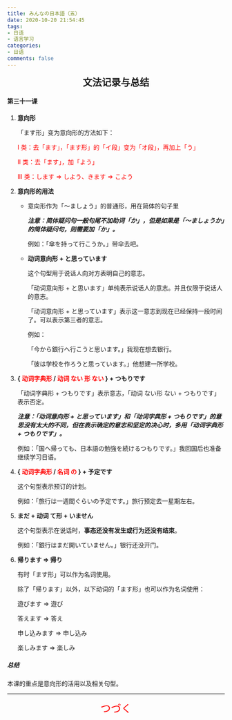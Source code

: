 ```yaml
---
title: みんなの日本語（五）
date: 2020-10-20 21:54:45
tags: 
- 日语
- 语言学习
categories: 
- 日语
comments: false
---
```


<center><strong><span style="font-size: 22px;">文法记录与总结</span></strong></center>

#### 第三十一课

<!--more-->

1. **意向形**

    「ます形」变为意向形的方法如下：

    <span style="color: red;">I 类：去「ます」，「ます形」的「イ段」变为「オ段」，再加上「う」</span>

    <span style="color: red;">II 类：去「ます」，加「よう」</span>

    <span style="color: red;">III 类：します => しよう、きます => こよう</span>

2. **意向形的用法**

    - 意向形作为「〜ましょう」的普通形，用在简体的句子里

        ***注意：简体疑问句一般句尾不加助词「か」，但是如果是「〜ましょうか」的简体疑问句，则需要加「か」。***

        例如：「傘を持って行こうか。」带伞去吧。

    - **动词意向形 + と思っています**

        这个句型用于说话人向对方表明自己的意志。

        「动词意向形 + と思います」单纯表示说话人的意志。并且仅限于说话人的意志。

        「动词意向形 + と思っています」表示这一意志到现在已经保持一段时间了。可以表示第三者的意志。

        例如：

        「今から銀行へ行こうと思います。」我现在想去银行。

        「彼は学校を作ろうと思っています。」他想建一所学校。

3. **{ <span style="color: red;">动词字典形</span> / <span style="color: red;">动词 ない 形 ない</span> } + つもりです**

    「动词字典形 + つもりです」表示意志，「动词 ない形 ない + つもりです」表示否定。

    ***注意：「动词意向形 + と思っています」和「动词字典形 + つもりです」的意思没有太大的不同，但在表示确定的意志和坚定的决心时，多用「动词字典形 + つもりです」。***

    例如：「国へ帰っても、日本語の勉強を続けるつもりです。」我回国后也准备继续学习日语。

4. **{ <span style="color: red;">动词字典形</span> / <span style="color: red;">名词 の</span> } + 予定です**

    这个句型表示预订的计划。

    例如：「旅行は一週間ぐらいの予定です。」旅行预定去一星期左右。

5. **まだ + 动词 て形 + いません**

    这个句型表示在说话时，**事态还没有发生或行为还没有结束**。

    例如：「銀行はまだ開いていません。」银行还没开门。

6. **帰ります => 帰り**

    有时「ます形」可以作为名词使用。

    除了「帰ります」以外，以下动词的「ます形」也可以作为名词使用：

    遊びます => 遊び

    答えます => 答え

    申し込みます => 申し込み

    楽しみます => 楽しみ



##### 总结

本课的重点是意向形的活用以及相关句型。

----

<center><div style="color: red; font-size: 24px;">つづく<div></center>